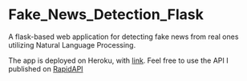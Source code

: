 # Fake_News_Detection_Flask
A flask-based web application for detecting fake news from real ones utilizing Natural Language Processing.

The app is deployed on Heroku, with [link](https://fakenewsdetectorflask.herokuapp.com/).
Feel free to use the API I published on [RapidAPI](https://rapidapi.com/fangyiyu/api/fake-news-detection1/)
